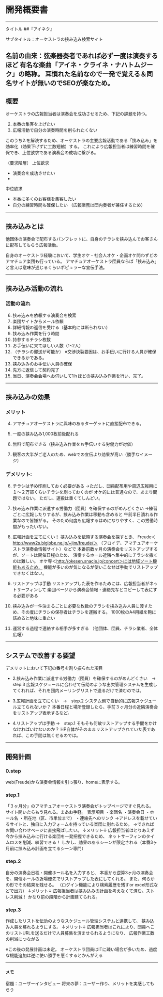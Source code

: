 #  開発概要書

-------
タイトル
##『アイネク』

サブタイトル：オーケストラの挟み込み検索サイト

名前の由来：弦楽器奏者であれば必ず一度は演奏するほど
有名な楽曲「アイネ・クライネ・ナハトムジーク」の略称。
耳慣れた名前なので一発で覚える＆同名サイトが無いのでSEOが楽なため。
---------
## 概要
オーケストラの広報担当者は演奏会を成功させるため、下記の課題を持つ。

2. 本番の集客を上げたい
1. 広報活動で自分の演奏時間を削られたくない

このうち2.を解決するため、オーケストラの主要広報活動である「挟み込み」を効率化（効果下げずに工数短縮）する。
これにより広報担当者は練習時間を確保でき、上位欲求である演奏会の成功に繋がる。

（要求階層）
上位欲求
*  演奏会を成功させたい
*
中位欲求
*  本番に多くのお客様を集客したい
*  自分の練習時間も確保したい
（広報業務は団内奏者が兼任するため）


---------
## 挟み込みとは
他団体の演奏会で配布するパンフレットに、自身のチラシを挟み込んでお客さんに配布してもらう広報活動。

自身のオーケストラ経験において、学生オケ・社会人オケ・企画オケ問わずどのアマチュア楽団も行っている。
アマチュアオーケストラ団員ならば「挟み込み」と言えば意味が通じるくらいポピュラーな宣伝手法。

---------
## 挟み込み活動の流れ
### 活動の流れ
6. 挟み込みを依頼する演奏会を検索
5. 楽団サイトからメール依頼
4. 詳細情報の返信を受ける（基本的には断られない）
 9. 挟み込み作業を行う時間
 9. 持参するチラシ枚数
 9. お手伝いに来てほしい人数（1~2人）
 9. （チラシの郵送が可能か）
※交渉決裂要因は、お手伝いに行ける人員が確保できるかである。
3. 挟み込みのお手伝い人員の確保
2. 先方に返信して契約完了
1. 当日、演奏会会場へお伺いして1ｈほどの挟み込み作業を行い、完了。

---------
## 挟み込みの効果
### メリット
4. アマチュアオーケストラに興味のあるターゲットに直接配布できる。

3. 一度の挟み込み1,000枚前後配れる

2. 無料で配布できる（挟み込み作業をお手伝いする労働力が対価）

1.  観客の大半がご老人のため、webでの宣伝より効果が高い（勝手なイメージ）

### デメリット:
6. チラシは予め印刷しておく必要がある
→ただし、団員配布用や周辺広報用に１〜２万部くらいチラシを刷っておくのが
オケ的には普通なので、あまり問題ではない。
ただし、運搬は重くてしんどい。

5. 挟み込み作業に派遣する労働力（団員）を確保するのがめんどくさい
→練習ごとに広報したりするが、挟み込み作業は移動も含めると
午前半日潰れる作業なので皆嫌がる。
そのため何度も広報するはめになりやすく、この労働時間がもったいない。

4.  広報計画を立てにくい！
挟み込みを依頼する演奏会を探すとき、
Freude＜http://www2s.biglobe.ne.jp/~jim/freude/＞
（フロイデ、アマチュアオーケストラ演奏会情報サイト）などで
本番前数ヶ月の演奏会をリストアップするが、ソートは開催日程のため、
演奏するホール近隣へ集中的にチラシを撒くのは難しい。
	 オケ専＜http://okesen.snacle.jp/concert＞には地域ソート機能もあるため、
機能が多いのが気になるが使いこなせば手動でリストアップできなくはない。

3. リストアップは手動
リストアップした表を作るためには、広報担当者がネットサーフィンして
楽団ページから演奏会情報・連絡先などコピーして表にする必要がある

2. 挟み込みが一件決まるごとに必要な枚数のチラシを挟み込み人員に渡すため、その度にチラシの保存者はチラシを運搬する。
1000枚のA4用紙を鞄に詰めると地味に重たい

1.  運営する過程で連絡する相手が多すぎる
（他団体、団員、チラシ業者、全体広報）

---------
## システムで改善する要望
デメリットにおいて下記の番号を割り振られた項目

*  2.挟み込み作業に派遣する労働力（団員）を確保するのがめんどくさい　→　step.3
 広報スケジュールに合わせて伝助のような出欠管理システムを生成してくれれば、それを団内メーリングリストで送るだけで済むのでは。

* 3.広報計画を立てにくい　→　step.2
システム側で自動的に広報スケジュール立てられないか？
本番日程と場所登録したら、手前３ヶ月分の近隣演奏会をリストアップ表示するなど。

* 4.リストアップは手動 →　step.1
そもそも何故リストアップする手間をかけなければいけないのか？
 HP自体がそのままリストアップされていた表であれば、この手間は無くせるのでは。

---------
## 開発計画
### 0.step
web(Freude)から演奏会情報を引っ張り、homeに表示する。

### step.1
   「３ヶ月分」のアマチュアオーケストラ演奏会がトップページですぐ見れる。
サイト開いたらもう見れる。まあお手軽。
表示項目
・楽団名
・演奏会日
・ホール名
・所在地（区、市単位まで）
・連絡先へのリンク
→アドレスを載せているサイトと、独自に入力フォームを持っている楽団に別れるため。
→できればお問い合わせページに直接飛ばしたい。
↓メリット↓
広報担当者はとりあえず今から挟み込みに行ける楽団を一発把握できるため、
ネットサーフィンのタイムロスを削減、練習できる！
しかし、効果のあるシーンが限定される（本番3ヶ月前に挟み込み計画を立てるシーン専門）

### step.2
   自分の演奏会日程・開催ホール名を入力すると、
本番から逆算3ヶ月の演奏会を、開催ホールの近場優先でリストアップした表にしてくれる。
また、何らかの形でその結果を残せる。
（ログイン機能により検索履歴を残すor excel形式などで出力）
↓メリット↓
広報担当者は挟み込みの計画を考えなくて済む。ストレス削減！
かなり前の段階から計画建てられる。

### step.3
   作成したリストを伝助のようなスケジュール管理システムと連携して、
挟み込み人員を募れるようにする。
↓メリット↓
広報担当者はこれにより、団員へこのリストURLを送るだけで人員募集を済ませられるようになり、
広報作業工数の削減につながる


※この後の発展計画は未定。
オーケストラ団員はITに疎い場合が多いため、過度な機能追加は逆に使い勝手を悪くするとかんがえる

-----
#### メモ
宿題：ユーザーインタビュー
将来の夢：ユーザー作り、メリットを実感してもらう
